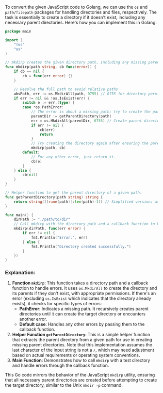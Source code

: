  To convert the given JavaScript code to Golang, we can use the `os` and `path/filepath` packages for handling directories and files, respectively. The task is essentially to create a directory if it doesn't exist, including any necessary parent directories. Here's how you can implement this in Golang:

```go
package main

import (
	"fmt"
	"os"
)

// mkdirp creates the given directory path, including any missing parent directories.
func mkdirp(path string, cb func(error)) {
	if cb == nil {
		cb = func(err error) {}
	}

	// Resolve the full path to avoid relative paths
	absPath, err := os.MkdirAll(path, 0755) // 0755 for directory permissions
	if err != nil && !os.IsExist(err) {
		switch e := err.(type) {
		case *os.PathError:
			// The error is about a missing path; try to create the parent directories first.
			parentDir := getParentDirectory(path)
			err = os.MkdirAll(parentDir, 0755) // Create parent directories recursively
			if err != nil {
				cb(err)
				return
			}
			// Try creating the directory again after ensuring the parent exists
			mkdirp(path, cb)
		default:
			// For any other error, just return it.
			cb(e)
		}
	} else {
		cb(nil)
	}
}

// Helper function to get the parent directory of a given path.
func getParentDirectory(path string) string {
	return string([]rune(path)[:len(path)-1]) // Simplified version; assumes last character is '/'
}

func main() {
	dirPath := "./path/to/dir"
	// Call mkdirp with the directory path and a callback function to handle errors.
	mkdirp(dirPath, func(err error) {
		if err != nil {
			fmt.Println("Error:", err)
		} else {
			fmt.Println("Directory created successfully.")
		}
	})
}
```

### Explanation:
1. **Function `mkdirp`**: This function takes a directory path and a callback function to handle errors. It uses `os.MkdirAll` to create the directory and its parents if they don't exist, with appropriate permissions. If there's an error (excluding `os.IsExist` which indicates that the directory already exists), it checks for specific types of errors:
   - **PathError**: Indicates a missing path. It recursively creates parent directories until it can create the target directory or encounters another error.
   - **Default case**: Handles any other errors by passing them to the callback function.
2. **Helper Function `getParentDirectory`**: This is a simple helper function that extracts the parent directory from a given path for use in creating missing parent directories. Note that this implementation assumes the last character of the input string is not a `/`, which may need adjustment based on actual requirements or operating system conventions.
3. **Main Function**: Demonstrates how to call `mkdirp` with a test directory and handle errors through the callback function.

This Go code mirrors the behavior of the JavaScript `mkdirp` utility, ensuring that all necessary parent directories are created before attempting to create the target directory, similar to the Unix `mkdir -p` command.
